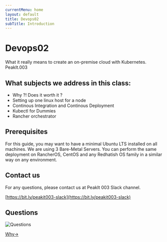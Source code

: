 ```yaml
---
currentMenu: home
layout: default
title: Devops02
subTitle: Introduction
---
```


# Devops02

What it really means to create an on-premise cloud with Kubernetes. PeakIt.003

## What subjects we address in this class:

- Why ?! Does it worth it ?
- Setting up one linux host for a node
- Continous Integration and Continous Deployment
- Kubectl for Dummies
- Rancher orchestrator

## Prerequisites

For this guide, you may want to have a minimal Ubuntu LTS installed on all machines. We are using 3 Bare-Metal Servers. You can perform the same deployment on RancherOS, CentOS and any Redhatish OS family in a similar way on any environment.

## Contact us

For any questions, please contact us at PeakIt 003 Slack channel.

[https://bit.ly/peakit003-slack](https://bit.ly/peakit003-slack)

## Questions

![Questions](https://raw.githubusercontent.com/c4xp/Devops02/master/assets/questions.jpg)

[Why→](01.why.md)